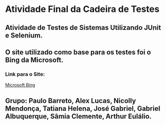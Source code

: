 # Atividade Final da Cadeira de Testes

## Atividade de Testes de Sistemas Utilizando JUnit e Selenium.

## O site utilizado como base para os testes foi o Bing da Microsoft.

### Link para o Site:

<a href="https://www.bing.com/?cc=br">Microsoft Bing</a>

## Grupo: Paulo Barreto, Alex Lucas, Nicolly Mendonça, Tatiana Helena, José Gabriel, Gabriel Albuquerque, Sâmia Clemente, Arthur Eulálio.
